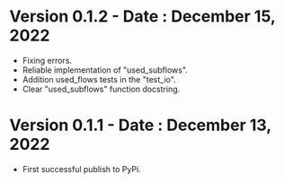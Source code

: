 # Version 0.1.2 - Date : December 15, 2022
- Fixing errors.
- Reliable implementation of "used_subflows".
- Addition used_flows tests in the "test_io".
- Clear "used_subflows" function docstring. 

# Version 0.1.1 - Date : December 13, 2022
- First successful publish to PyPi.